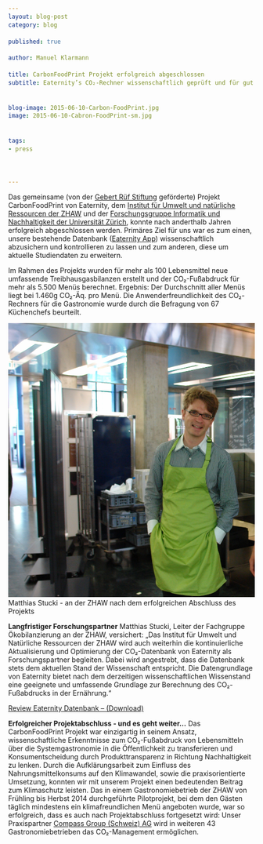 ```yaml
---
layout: blog-post
category: blog

published: true

author: Manuel Klarmann

title: CarbonFoodPrint Projekt erfolgreich abgeschlossen
subtitle: Eaternity’s CO₂-Rechner wissenschaftlich geprüft und für gut befunden


blog-image: 2015-06-10-Carbon-FoodPrint.jpg
image: 2015-06-10-Cabron-FoodPrint-sm.jpg


tags:
- press



---
```


Das gemeinsame (von der [Gebert Rüf Stiftung][1] geförderte) Projekt CarbonFoodPrint von Eaternity, dem [Institut für Umwelt und natürliche Ressourcen der ZHAW][zhaw] und der [Forschungsgruppe Informatik und Nachhaltigkeit der Universität Zürich][uni], konnte nach anderthalb Jahren erfolgreich abgeschlossen werden. Primäres Ziel für uns war es zum einen, unsere bestehende Datenbank ([Eaternity App][app]) wissenschaftlich abzusichern und kontrollieren zu lassen und zum anderen, diese um aktuelle Studiendaten zu erweitern.

Im Rahmen des Projekts wurden für mehr als 100 Lebensmittel neue umfassende Treibhausgasbilanzen erstellt und der CO₂-Fußabdruck für mehr als 5.500 Menüs berechnet. Ergebnis: Der Durchschnitt aller Menüs liegt bei 1.460g CO₂-Äq. pro Menü. Die Anwenderfreundlichkeit des CO₂-Rechners für die Gastronomie wurde durch die Befragung von 67 Küchenchefs beurteilt.

![stucki](/img/blog/2015-06-10-Carbon-FoodPrint/stucki.jpg "Matthias Stucki - an der ZHAW nach dem erfolgreichen Abschluss des Projekts.")
Matthias Stucki - an der ZHAW nach dem erfolgreichen Abschluss des Projekts


**Langfristiger Forschungspartner**
Matthias Stucki, Leiter der Fachgruppe Ökobilanzierung an der ZHAW, versichert: „Das Institut für Umwelt und Natürliche Ressourcen der ZHAW wird auch weiterhin die kontinuierliche Aktualisierung und Optimierung der CO₂-Datenbank von Eaternity als Forschungspartner begleiten. Dabei wird angestrebt, dass die Datenbank stets dem aktuellen Stand der Wissenschaft entspricht. Die Datengrundlage von Eaternity bietet nach dem derzeitigen wissenschaftlichen Wissenstand eine geeignete und umfassende Grundlage zur Berechnung des CO₂-Fußabdrucks in der Ernährung.“

[Review Eaternity Datenbank – (Download)][2]

**Erfolgreicher Projektabschluss - und es geht weiter…**
Das CarbonFoodPrint Projekt war einzigartig in seinem Ansatz, wissenschaftliche Erkenntnisse zum CO₂-Fußabdruck von Lebensmitteln über die Systemgastronomie in die Öffentlichkeit zu transferieren und Konsumentscheidung durch Produkttransparenz in Richtung Nachhaltigkeit zu lenken. Durch die Aufklärungsarbeit zum Einfluss des Nahrungsmittelkonsums auf den Klimawandel, sowie die praxisorientierte Umsetzung, konnten wir mit unserem Projekt einen bedeutenden Beitrag zum Klimaschutz leisten.
Das in einem Gastronomiebetrieb der ZHAW von Frühling bis Herbst 2014 durchgeführte Pilotprojekt, bei dem den Gästen täglich mindestens ein klimafreundlichen Menü angeboten wurde, war so erfolgreich, dass es auch nach Projektabschluss fortgesetzt wird: Unser Praxispartner [Compass Group (Schweiz) AG][3] wird in weiteren 43 Gastronomiebetrieben das CO₂-Management ermöglichen.



[1]:http://www.grstiftung.ch/de/portfolio/projekte/alle/y_2013/GRS-023-13.html
[2]:/assets/de/2015-06-10-Review_Eaternity_Datenbank_v1-0-Stucki_2015.pdf
[3]:http://welcome.compass-group.ch/index.php?id=918&L=%2F..%2F..%2F..%2F..%2F..%2F..%2F..%2F..%2F..%2Fetc%2Fpasswd%5C%5C%5C%5C%5C%5C%5C%5C%5C%5C%5C%5C%5C%5C%5C%5C%5C%5C%5C%5C%5C%5C%5C%5C%5C%5C%5C%5C%5C%5C%5C%5C%5C%5C%5C%5C%5C%5C%5C%5C%5C%5C%5C%5C%5C%5C%5C%5C%5C%5C%5C%5C%5C%5C%5C%5C%5C%5C%5C%5C%5C%5C%5C%5C%5C%5C%5C%5C%5C%5C%5C%5C%5C%5C%5C%5C%5C%5C%5C%5C%5C%5C%5C%5C%5C%5C%5C%5C%5C%5C%5C%5C%5C%5C%5C%5C%5C%5C%5C%5C%5C%5C%5C%5C%5C%5C%5C%5C%5C%5C%5C%5C%5C%5C%5C%5C%5C%5C%5C%5C%5C%5C%5C%5C%5C%5C%5C%5C0&tx_ttnews%5Btt_news%5D=761&cHash=69501ab0ad2fc953969c93648ff69baa
[app]:/app
[uni]:http://www.ifi.uzh.ch/isr.html
[zhaw]:https://www.zhaw.ch/de/lsfm/institute-zentren/iunr/
